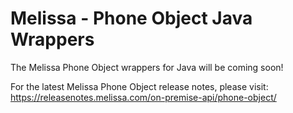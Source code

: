 # Melissa - Phone Object Java Wrappers

The Melissa Phone Object wrappers for Java will be coming soon!

For the latest Melissa Phone Object release notes, please visit: https://releasenotes.melissa.com/on-premise-api/phone-object/

